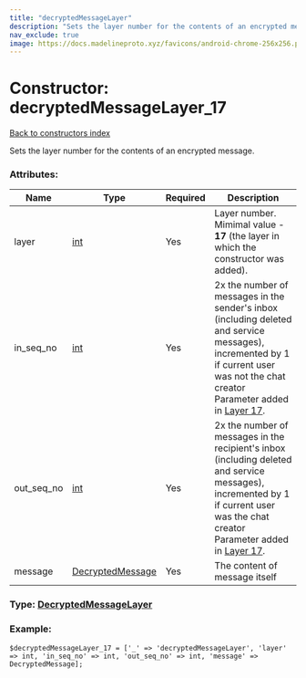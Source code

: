 ```yaml
---
title: "decryptedMessageLayer"
description: "Sets the layer number for the contents of an encrypted message."
nav_exclude: true
image: https://docs.madelineproto.xyz/favicons/android-chrome-256x256.png
---
```

# Constructor: decryptedMessageLayer\_17  
[Back to constructors index](/API_docs/constructors/index.html)



Sets the layer number for the contents of an encrypted message.

### Attributes:

| Name     |    Type       | Required | Description |
|----------|---------------|----------|-------------|
|layer|[int](/API_docs/types/int.html) | Yes|Layer number. Mimimal value - **17** (the layer in which the constructor was added).|
|in\_seq\_no|[int](/API_docs/types/int.html) | Yes|2x the number of messages in the sender's inbox (including deleted and service messages), incremented by 1 if current user was not the chat creator<br>Parameter added in [Layer 17](https://core.telegram.org/api/layers#layer-17).|
|out\_seq\_no|[int](/API_docs/types/int.html) | Yes|2x the number of messages in the recipient's inbox (including deleted and service messages), incremented by 1 if current user was the chat creator<br>Parameter added in [Layer 17](https://core.telegram.org/api/layers#layer-17).|
|message|[DecryptedMessage](/API_docs/types/DecryptedMessage.html) | Yes|The content of message itself|



### Type: [DecryptedMessageLayer](/API_docs/types/DecryptedMessageLayer.html)


### Example:

```
$decryptedMessageLayer_17 = ['_' => 'decryptedMessageLayer', 'layer' => int, 'in_seq_no' => int, 'out_seq_no' => int, 'message' => DecryptedMessage];
```  
